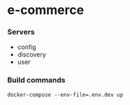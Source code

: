 # e-commerce

### Servers
- config
- discovery
- user

### Build commands

```console
docker-compose --env-file=.env.dev up
```
